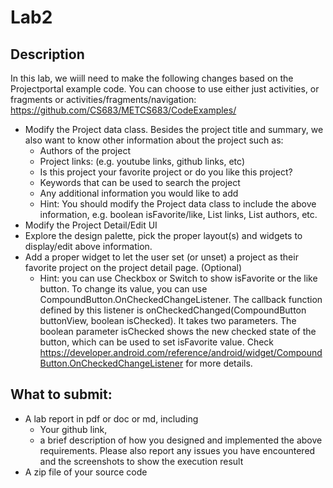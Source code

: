 # Lab2
## Description

In this lab, we wiill need to make the following changes based on the Projectportal example code. 
You can choose to use either just activities, or fragments or activities/fragments/navigation: https://github.com/CS683/METCS683/CodeExamples/
- Modify the Project data class. Besides the project title and summary, we also want to know other information about the project such as:
  - Authors of the project
  - Project links: (e.g. youtube links, github links, etc)
  - Is this project your favorite project or do you like this project?
  - Keywords that can be used to search the project
  - Any additional information you would like to add
  - Hint: You should modify the Project data class to include the above information, e.g. boolean isFavorite/like, List links, List authors, etc.
- Modify the Project Detail/Edit UI
 - Explore the design palette, pick the proper layout(s) and widgets to display/edit above information.
- Add a proper widget to let the user set (or unset) a project as their favorite project on the project detail page. (Optional)
  - Hint: you can use Checkbox or Switch to show isFavorite or the like button. To change its value, you can use CompoundButton.OnCheckedChangeListener. 
The callback function defined by this listener is onCheckedChanged(CompoundButton buttonView, boolean isChecked). It takes two parameters. 
The boolean parameter isChecked shows the new checked state of the button, which can be used to set isFavorite value. 
Check https://developer.android.com/reference/android/widget/CompoundButton.OnCheckedChangeListener for more details.

## What to submit: 
- A lab report in pdf or doc or md, including
  - Your github link,
  - a brief description of how you designed and implemented the above requirements. Please also report any issues you have encountered and the screenshots to show the execution result
- A zip file of your source code
